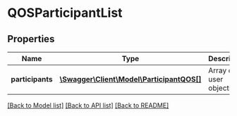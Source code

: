 # QOSParticipantList

## Properties
Name | Type | Description | Notes
------------ | ------------- | ------------- | -------------
**participants** | [**\Swagger\Client\Model\ParticipantQOS[]**](ParticipantQOS.md) | Array of user objects. | [optional] 

[[Back to Model list]](../README.md#documentation-for-models) [[Back to API list]](../README.md#documentation-for-api-endpoints) [[Back to README]](../README.md)


